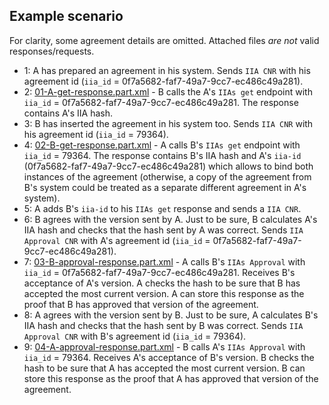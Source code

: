 Example scenario
----------------

For clarity, some agreement details are omitted. Attached files *are not* valid responses/requests.

* 1: A has prepared an agreement in his system. Sends `IIA CNR` with his agreement id (`iia_id` = 0f7a5682-faf7-49a7-9cc7-ec486c49a281).
* 2: [01-A-get-response.part.xml](01-A-get-response.part.xml) - B calls the A's `IIAs get` endpoint with `iia_id` = 0f7a5682-faf7-49a7-9cc7-ec486c49a281.
  The response contains A's IIA hash.
* 3: B has inserted the agreement in his system too. Sends `IIA CNR` with his agreement id (`iia_id` = 79364).
* 4: [02-B-get-response.part.xml](02-B-get-response.part.xml) - A calls B's `IIAs get` endpoint with `iia_id` = 79364.
  The response contains B's IIA hash and A's `iia-id` (0f7a5682-faf7-49a7-9cc7-ec486c49a281)
  which allows to bind both instances of the agreement (otherwise, a copy of the agreement from B's system
  could be treated as a separate different agreement in A's system).
* 5: A adds B's `iia-id` to his `IIAs get` response and sends a `IIA CNR`.
* 6: B agrees with the version sent by A. Just to be sure, B calculates A's IIA hash
  and checks that the hash sent by A was correct. Sends `IIA Approval CNR` with A's agreement id (`iia_id` = 0f7a5682-faf7-49a7-9cc7-ec486c49a281).
* 7: [03-B-approval-response.part.xml](03-B-approval-response.part.xml) - A calls B's `IIAs Approval` with `iia_id` = 0f7a5682-faf7-49a7-9cc7-ec486c49a281.
  Receives B's acceptance of A's version. A checks the hash to be sure that B has accepted the most current version.
  A can store this response as the proof that B has approved that version of the agreement.
* 8: A agrees with the version sent by B. Just to be sure, A calculates B's IIA hash
  and checks that the hash sent by B was correct. Sends `IIA Approval CNR` with B's agreement id (`iia_id` = 79364).
* 9: [04-A-approval-response.part.xml](04-A-approval-response.part.xml) - B calls A's `IIAs Approval` with `iia_id` = 79364.
  Receives A's acceptance of B's version. B checks the hash to be sure that A has accepted the most current version.
  B can store this response as the proof that A has approved that version of the agreement.
